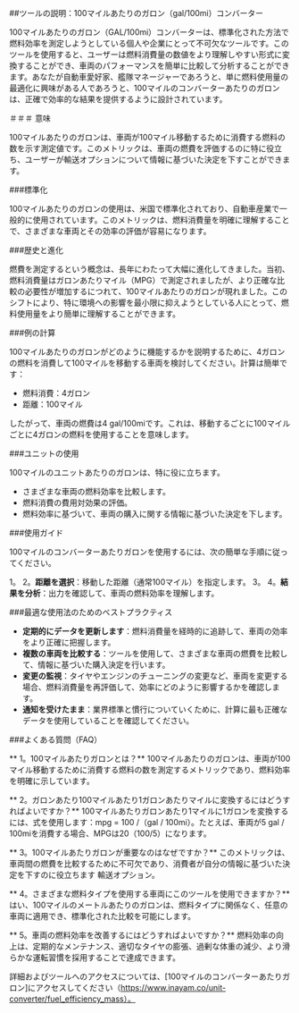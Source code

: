 ##ツールの説明：100マイルあたりのガロン（gal/100mi）コンバーター

100マイルあたりのガロン（GAL/100mi）コンバーターは、標準化された方法で燃料効率を測定しようとしている個人や企業にとって不可欠なツールです。このツールを使用すると、ユーザーは燃料消費量の数値をより理解しやすい形式に変換することができ、車両のパフォーマンスを簡単に比較して分析することができます。あなたが自動車愛好家、艦隊マネージャーであろうと、単に燃料使用量の最適化に興味がある人であろうと、100マイルのコンバーターあたりのガロンは、正確で効率的な結果を提供するように設計されています。

＃＃＃ 意味

100マイルあたりのガロンは、車両が100マイル移動するために消費する燃料の数を示す測定値です。このメトリックは、車両の燃費を評価するのに特に役立ち、ユーザーが輸送オプションについて情報に基づいた決定を下すことができます。

###標準化

100マイルあたりのガロンの使用は、米国で標準化されており、自動車産業で一般的に使用されています。このメトリックは、燃料消費量を明確に理解することで、さまざまな車両とその効率の評価が容易になります。

###歴史と進化

燃費を測定するという概念は、長年にわたって大幅に進化してきました。当初、燃料消費量はガロンあたりマイル（MPG）で測定されましたが、より正確な比較の必要性が増加するにつれて、100マイルあたりのガロンが現れました。このシフトにより、特に環境への影響を最小限に抑えようとしている人にとって、燃料使用量をより簡単に理解することができます。

###例の計算

100マイルあたりのガロンがどのように機能するかを説明するために、4ガロンの燃料を消費して100マイルを移動する車両を検討してください。計算は簡単です：

- 燃料消費：4ガロン
- 距離：100マイル

したがって、車両の燃費は4 gal/100miです。これは、移動するごとに100マイルごとに4ガロンの燃料を使用することを意味します。

###ユニットの使用

100マイルのユニットあたりのガロンは、特に役に立ちます。

- さまざまな車両の燃料効率を比較します。
- 燃料消費の費用対効果の評価。
- 燃料効率に基づいて、車両の購入に関する情報に基づいた決定を下します。

###使用ガイド

100マイルのコンバーターあたりガロンを使用するには、次の簡単な手順に従ってください。

1。
2。**距離を選択**：移動した距離（通常100マイル）を指定します。
3。
4。**結果を分析**：出力を確認して、車両の燃料効率を理解します。

###最適な使用法のためのベストプラクティス

-  **定期的にデータを更新します**：燃料消費量を経時的に追跡して、車両の効率をより正確に把握します。
-  **複数の車両を比較する**：ツールを使用して、さまざまな車両の燃費を比較して、情報に基づいた購入決定を行います。
-  **変更の監視**：タイヤやエンジンのチューニングの変更など、車両を変更する場合、燃料消費量を再評価して、効率にどのように影響するかを確認します。
-  **通知を受けたまま**：業界標準と慣行についていくために、計算に最も正確なデータを使用していることを確認してください。

###よくある質問（FAQ）

** 1。100マイルあたりガロンとは？**
100マイルあたりのガロンは、車両が100マイル移動するために消費する燃料の数を測定するメトリックであり、燃料効率を明確に示しています。

** 2。ガロンあたり100マイルあたり1ガロンあたりマイルに変換するにはどうすればよいですか？**
100マイルあたりガロンあたり1マイルに1ガロンを変換するには、式を使用します：mpg = 100 /（gal / 100mi）。たとえば、車両が5 gal / 100miを消費する場合、MPGは20（100/5）になります。

** 3。100マイルあたりガロンが重要なのはなぜですか？**
このメトリックは、車両間の燃費を比較するために不可欠であり、消費者が自分の情報に基づいた決定を下すのに役立ちます 輸送オプション。

** 4。さまざまな燃料タイプを使用する車両にこのツールを使用できますか？**
はい、100マイルのメートルあたりのガロンは、燃料タイプに関係なく、任意の車両に適用でき、標準化された比較を可能にします。

** 5。車両の燃料効率を改善するにはどうすればよいですか？**
燃料効率の向上は、定期的なメンテナンス、適切なタイヤの膨張、過剰な体重の減少、より​​滑らかな運転習慣を採用することで達成できます。

詳細およびツールへのアクセスについては、[100マイルのコンバーターあたりガロン]にアクセスしてください（https://www.inayam.co/unit-converter/fuel_efficiency_mass）。